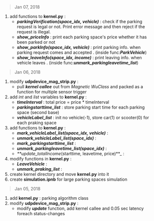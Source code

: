 > Jan 07, 2018

1. add functions to **kernel.py** :
	- _**parkingVerification(space_idx, vehicle)**_ : check if the parking request is legal or not. Print error message and then reject if the request is illegal.
	- _**show_priceInfo**_ : print each parking space's price whether it has been parked or not
	- _**show_parkInfo(space_idx, vehicle)**_ : print parking info. when parking request comes and accepted . (inside func:_**ParkVehicle**_)
	- _**show_leaveInfo(space_idx, income)**_ : print leaving info. when vehicle leaves . (inside func:_**unmark_parkingleavetime_list**_)

> Jan 06, 2018

1. modify **udpdevice_mag_strip.py** :
	- pull _**kernel callee**_ out from _Magnetic WuClass_ and packed as a function for multiple sensor trigger
2. add _int_ and _list_ variables to **kernel.py** :
	- _**timeInterval**_ : total price = price * timeInterval
	- _**parkingstarttime_list**_ : store parking start time for each parking space (second base)
	- _**vehicleLabel_list**_ : init no vehicle(-1), store car(1) or scooter(0) for each praking space
3. add functions to **kernel.py** :
	- _**mark_vehicleLabel_list(space_idx, vehicle)**_ : 
	- _**unmark_vehicleLabel_list(space_idx)**_ :
	- _**mark_parkingstarttime_list**_ :
	- _**unmark_parkingleavetime_list(space_idx)**_ :
	- _**update_totalIncome_(starttime, leavetime, price)**_ :
4. modify functions in **kernel.py** :
	- _**LeaveVehicle**_ :
	- _**unmark_praking_list**_ :
5. create kernel directory and move **kernel.py** into it
6. create **simulation.ipnb** for large parking spaces simulation

> Jan 05, 2018

1. add **kernel.py** : parking algorithm class
2. modify **udpdevice_mag_strip.py** :
	- modify _**update**_ function, add kernel callee and 0.05 sec latency foreach status-changes